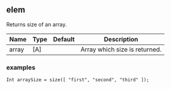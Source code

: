 ## elem

Returns size of an array.

| Name   | Type | Default | Description                   |
|--------|------|---------|-------------------------------|
| array  | [A]  |         | Array which size is returned. |


### examples

```
Int arraySize = size([ "first", "second", "third" ]);
```
